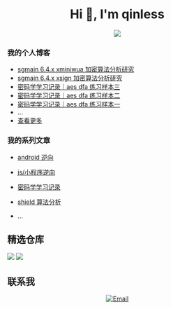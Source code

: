 
<h1 align="center">Hi 👋, I'm qinless</h1>

<p align="center">
<a href="https://github.com/qinLess" target="_blank">
<img src="https://github-readme-stats.vercel.app/api?username=qinLess&show_icons=true&theme=aura&count_private=true" />
</a></p>
    


### 我的个人博客
- [sgmain 6.4.x xminiwua 加密算法分析研究](https://www.qinless.com/1724)
- [sgmain 6.4.x xsign 加密算法分析研究](https://www.qinless.com/1708)
- [密码学学习记录｜aes dfa 练习样本三](https://www.qinless.com/1703)
- [密码学学习记录｜aes dfa 练习样本二](https://www.qinless.com/1701)
- [密码学学习记录｜aes dfa 练习样本一](https://www.qinless.com/1698)
- ...
- [查看更多](https://www.qinless.com/)



### 我的系列文章

- [android 逆向](https://www.qinless.com/series/androidnixiang/)

- [js/小程序逆向](https://www.qinless.com/series/js-program/)

- [密码学学习记录](https://www.qinless.com/series/mimaxuexuexijilu/)

- [shield 算法分析](https://www.qinless.com/series/appshield/)

- ...
    


## 精选仓库

<a href="https://github.com/qinLess/frida_api"><img src="https://github-readme-stats.vercel.app/api/pin/?username=qinLess&repo=frida_api&show_owner=true&&theme=aura" /></a>
<a href="https://github.com/qinLess/magical"><img src="https://github-readme-stats.vercel.app/api/pin/?username=qinLess&repo=magical&show_owner=true&&theme=aura" /></a>

## 联系我

<p align="center">
    <a href="mailto:qinless@qinless.com">
      <img alt="Email" src="https://img.shields.io/badge/Email-qinless@qinless.com-blue?style=flat-square&logo=gmail">
    </a>
</p>
    